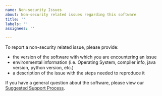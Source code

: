 ```yaml
---
name: Non-security Issues
about: Non-security related issues regarding this software
title: ''
labels: ''
assignees: ''

---
```


To report a non-security related issue, please provide:

* the version of the software with which you are encountering an issue
* environmental information (i.e. Operating System, compiler info, java version, python version, etc.)
* a description of the issue with the steps needed to reproduce it

If you have a general question about the software, please view our [Suggested Support Process](https://www.unidata.ucar.edu/support/#process).
